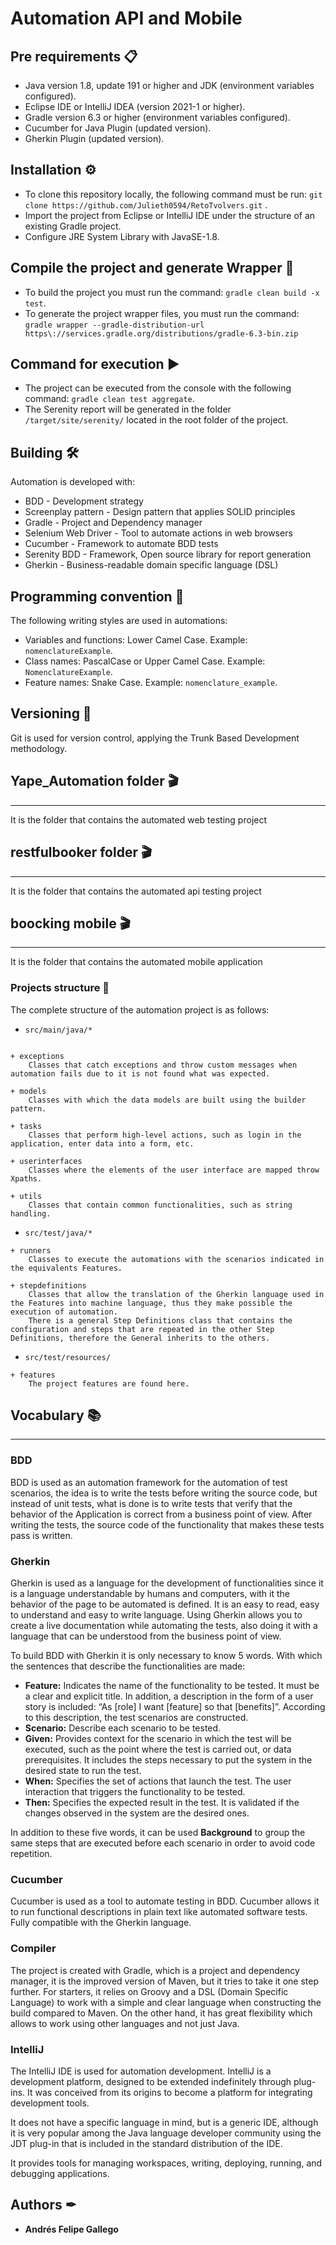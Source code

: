 # **Automation API and Mobile**

## Pre requirements 📋
- Java version 1.8, update 191 or higher and JDK (environment variables configured).
- Eclipse IDE or IntelliJ IDEA (version 2021-1 or higher).
- Gradle version 6.3 or higher (environment variables configured).
- Cucumber for Java Plugin (updated version).
- Gherkin Plugin (updated version).


## Installation ⚙️
- To clone this repository locally, the following command must be run: 
```git clone https://github.com/Julieth0594/RetoTvolvers.git``` .
- Import the project from Eclipse or IntelliJ IDE under the structure of an existing Gradle project. 
- Configure JRE System Library with JavaSE-1.8.

## Compile the project and generate Wrapper 🔧
- To build the project you must run the command:
```gradle clean build -x test```.
- To generate the project wrapper files, you must run the command:
```gradle wrapper --gradle-distribution-url https\://services.gradle.org/distributions/gradle-6.3-bin.zip```

## Command for execution ▶️
- The project can be executed from the console with the following command:
```gradle clean test aggregate```.
- The Serenity report will be generated in the folder ``/target/site/serenity/`` located in the root folder of the project.

## Building 🛠
Automation is developed with:
 - BDD - Development strategy
 - Screenplay pattern - Design pattern that applies SOLID principles
 - Gradle - Project and Dependency manager
 - Selenium Web Driver - Tool to automate actions in web browsers
 - Cucumber - Framework to automate BDD tests
 - Serenity BDD - Framework, Open source library for report generation
 - Gherkin - Business-readable domain specific language (DSL)

## Programming convention 🎨
The following writing styles are used in automations:
- Variables and functions: Lower Camel Case. Example: `nomenclatureExample`.
- Class names: PascalCase or Upper Camel Case. Example: `NomenclatureExample`.
- Feature names: Snake Case. Example: `nomenclature_example`.

## Versioning 🔀
Git is used for version control, applying the Trunk Based Development methodology.

## Yape_Automation folder 🎬
---
It is the folder that contains the automated web testing project

## restfulbooker folder 🎬
---
It is the folder that contains the automated api testing project

## boocking mobile 🎬
---
It is the folder that contains the automated mobile application

### Projects structure 🚧

The complete structure of the automation project is as follows:

* ```src/main/java/*```
``` 

+ exceptions
    Classes that catch exceptions and throw custom messages when automation fails due to it is not found what was expected.

+ models
    Classes with which the data models are built using the builder pattern.

+ tasks
    Classes that perform high-level actions, such as login in the application, enter data into a form, etc.

+ userinterfaces
    Classes where the elements of the user interface are mapped throw Xpaths.

+ utils
    Classes that contain common functionalities, such as string handling.
```

* ```src/test/java/*```
```
+ runners
    Classes to execute the automations with the scenarios indicated in the equivalents Features.

+ stepdefinitions
    Classes that allow the translation of the Gherkin language used in the Features into machine language, thus they make possible the execution of automation.
    There is a general Step Definitions class that contains the configuration and steps that are repeated in the other Step Definitions, therefore the General inherits to the others.
 ```

* ```src/test/resources/```
```
+ features
    The project features are found here.
```

## Vocabulary 📚
---
### BDD
BDD is used as an automation framework for the automation of test scenarios, the idea is to write the tests before writing the source code, but instead of unit tests, what is done is to write tests that verify that the behavior of the Application is correct from a business point of view. After writing the tests, the source code of the functionality that makes these tests pass is written.

### Gherkin
Gherkin is used as a language for the development of functionalities since it is a language understandable by humans and computers, with it the behavior of the page to be automated is defined. It is an easy to read, easy to understand and easy to write language. Using Gherkin allows you to create a live documentation while automating the tests, also doing it with a language that can be understood from the business point of view.

To build BDD with Gherkin it is only necessary to know 5 words. With which the sentences that describe the functionalities are made:

- **Feature:** Indicates the name of the functionality to be tested. It must be a clear and explicit title. In addition, a description in the form of a user story is included: “As [role] I want [feature] so that [benefits]”. According to this description, the test scenarios are constructed.
- **Scenario:** Describe each scenario to be tested.
- **Given:** Provides context for the scenario in which the test will be executed, such as the point where the test is carried out, or data prerequisites. It includes the steps necessary to put the system in the desired state to run the test.
- **When:** Specifies the set of actions that launch the test. The user interaction that triggers the functionality to be tested.
- **Then:** Specifies the expected result in the test. It is validated if the changes observed in the system are the desired ones.

In addition to these five words, it can be used **Background** to group the same steps that are executed before each scenario in order to avoid code repetition.

### Cucumber
Cucumber is used as a tool to automate testing in BDD. Cucumber allows it to run functional descriptions in plain text like automated software tests. Fully compatible with the Gherkin language.

### Compiler
The project is created with Gradle, which is a project and dependency manager, it is the improved version of Maven, but it tries to take it one step further. For starters, it relies on Groovy and a DSL (Domain Specific Language) to work with a simple and clear language when constructing the build compared to Maven. On the other hand, it has great flexibility which allows to work using other languages and not just Java.

### IntelliJ
The IntelliJ IDE is used for automation development. IntelliJ is a development platform, designed to be extended indefinitely through plug-ins. It was conceived from its origins to become a platform for integrating development tools.

It does not have a specific language in mind, but is a generic IDE, although it is very popular among the Java language developer community using the JDT plug-in that is included in the standard distribution of the IDE.

It provides tools for managing workspaces, writing, deploying, running, and debugging applications.

## Authors ✒
* **Andrés Felipe Gallego** 
